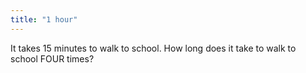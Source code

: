 ```yaml
---
title: "1 hour"
---
```

It takes 15 minutes to walk to school. How long does it take to walk to school FOUR times?

